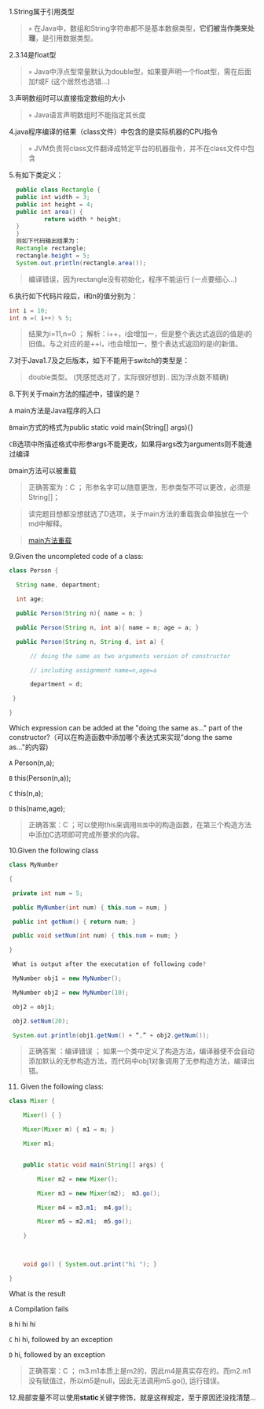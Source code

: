 1.String属于引用类型

> `×`  在Java中，数组和String字符串都不是基本数据类型，**它们被当作类来处理**，是引用数据类型。

2.3.14是float型

> `×` Java中浮点型常量默认为double型，如果要声明一个float型，需在后面加f或F (这个居然也选错...)

3.声明数组时可以直接指定数组的大小

>`×` Java语言声明数组时不能指定其长度

4.java程序编译的结果（class文件）中包含的是实际机器的CPU指令

>`×` JVM负责将class文件翻译成特定平台的机器指令，并不在class文件中包含

5.有如下类定义：
```Java
  public class Rectangle {
  public int width = 3;
  public int height = 4;
  public int area() {
          return width * height;
  }
  }
  则如下代码输出结果为：
  Rectangle rectangle;
  rectangle.height = 5;
  System.out.println(rectangle.area());
  ```
  
  >编译错误，因为rectangle没有初始化，程序不能运行 (一点要细心...)
  
  6.执行如下代码片段后，i和n的值分别为：
  ```Java
  int i = 10;
  int n =( i++) % 5;
  ```
  >结果为i=11,n=0 ； 解析：i++，i会增加一，但是整个表达式返回的值是i的旧值。与之对应的是++i，i也会增加一，整个表达式返回的是i的新值。
  
  7.对于Java1.7及之后版本，如下不能用于switch的类型是：
  
  >double类型。 (凭感觉选对了，实际很好想到.. 因为浮点数不精确)
  
  8.下列关于main方法的描述中，错误的是？
  
  `A` main方法是Java程序的入口
  
  `B`main方式的格式为public static void main(String[] args){}
  
  `C`B选项中所描述格式中形参args不能更改，如果将args改为arguments则不能通过编译
  
  `D`main方法可以被重载
  
  >正确答案为：C ； 形参名字可以随意更改，形参类型不可以更改，必须是String[]；
  
  >读完题目想都没想就选了D选项，关于main方法的重载我会单独放在一个md中解释。
  
  >[main方法重载](https://github.com/XingYu9902/Java_WrongQuestion/blob/master/overloadMain.md)
  
  9.Given the uncompleted code of a class:
  
  ```Java
  class Person {

    String name, department;

    int age;

    public Person(String n){ name = n; }

    public Person(String n, int a){ name = n; age = a; }

    public Person(String n, String d, int a) {

        // doing the same as two arguments version of constructor 

        // including assignment name=n,age=a

        department = d;

   }

}
```
Which expression can be added at the "doing the same as..." part of the constructor?（可以在构造函数中添加哪个表达式来实现"dong the same as..."的内容)

  `A` Person(n,a);
  
  `B` this(Person(n,a));
  
  `C` this(n,a);
  
  `D` this(name,age);
  
  >正确答案：C ；可以使用this来调用`同类`中的构造函数，在第三个构造方法中添加C选项即可完成所要求的内容。
  
  10.Given the following class 
  
  ```Java
  class MyNumber

{

   private int num = 5;

   public MyNumber(int num) { this.num = num; }

   public int getNum() { return num; }

   public void setNum(int num) { this.num = num; }

}

   What is output after the executation of following code? 

   MyNumber obj1 = new MyNumber();

   MyNumber obj2 = new MyNumber(10);

   obj2 = obj1;

   obj2.setNum(20);

   System.out.println(obj1.getNum() + “,” + obj2.getNum());
   ```
   
>正确答案 ：编译错误 ； 如果一个类中定义了构造方法，编译器便不会自动添加默认的无参构造方法，而代码中obj1对象调用了无参构造方法，编译出错。

11. Given the following class:
```Java
class Mixer {

    Mixer() { }

    Mixer(Mixer m) { m1 = m; }

    Mixer m1;


    public static void main(String[] args) {

        Mixer m2 = new Mixer();

        Mixer m3 = new Mixer(m2);  m3.go();

        Mixer m4 = m3.m1;  m4.go();

        Mixer m5 = m2.m1;  m5.go();

    }

    

    void go() { System.out.print("hi "); }

}
```
What is the result

  `A` Compilation fails
  
  `B` hi hi hi
  
  `C` hi hi, followed by an exception
  
  `D` hi, followed by an exception
  
  >正确答案：C ； m3.m1本质上是m2的，因此m4是真实存在的。而m2.m1没有赋值过，所以m5是null，因此无法调用m5.go(), 运行错误。
  
  12.局部变量不可以使用**static**关键字修饰，就是这样规定，至于原因还没找清楚...
